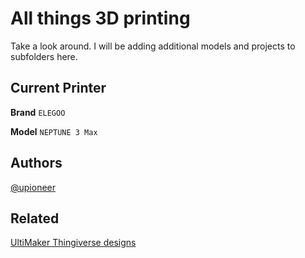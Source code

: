 # All things 3D printing
Take a look around. I will be adding additional models and projects to subfolders here.

## Current Printer

**Brand** `ELEGOO`

**Model** `NEPTUNE 3 Max`

## Authors

[@upioneer](https://www.github.com/upioneer)

## Related

[UltiMaker Thingiverse designs](https://www.thingiverse.com/upioneer/designs)
